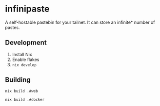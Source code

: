 # infinipaste

A self-hostable pastebin for your tailnet. It can store an infinite\*
number of pastes.

## Development

1. Install Nix
2. Enable flakes
3. `nix develop`

## Building

```
nix build .#web
```

```
nix build .#docker
```

